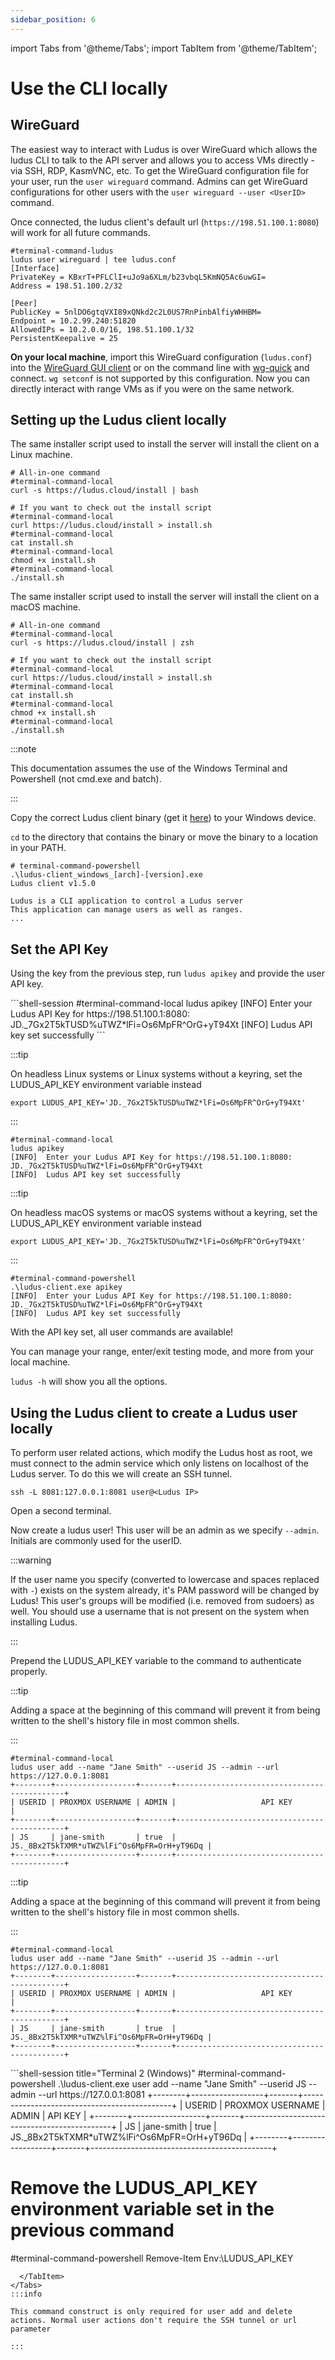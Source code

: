 ```yaml
---
sidebar_position: 6
---
```


import Tabs from '@theme/Tabs';
import TabItem from '@theme/TabItem';

# Use the CLI locally

## WireGuard

The easiest way to interact with Ludus is over WireGuard which allows the ludus CLI to talk to the API server
and allows you to access VMs directly - via SSH, RDP, KasmVNC, etc.
To get the WireGuard configuration file for your user, run the `user wireguard` command.
Admins can get WireGuard configurations for other users with the `user wireguard --user <UserID>` command.

Once connected, the ludus client's default url (`https://198.51.100.1:8080`)
will work for all future commands.

```shell-session
#terminal-command-ludus
ludus user wireguard | tee ludus.conf
[Interface]
PrivateKey = KBxrT+PFLClI+uJo9a6XLm/b23vbqL5KmNQ5Ac6uwGI=
Address = 198.51.100.2/32

[Peer]
PublicKey = 5nlDO6gtqVXI89xQNkd2c2L0US7RnPinbAlfiyWHHBM=
Endpoint = 10.2.99.240:51820
AllowedIPs = 10.2.0.0/16, 198.51.100.1/32
PersistentKeepalive = 25
```

**On your local machine**, import this WireGuard configuration (`ludus.conf`) into the [WireGuard GUI client](https://www.wireguard.com/install/) or on the command line with [wg-quick](https://manpages.ubuntu.com/manpages/jammy/man8/wg-quick.8.html) and connect. `wg setconf` is not supported by this configuration. Now you can directly interact with range VMs as if you were on the same network.

## Setting up the Ludus client locally

<Tabs groupId="operating-systems">
  <TabItem value="linux" label="Linux">

The same installer script used to install the server will install the client on a Linux machine.

```shell
# All-in-one command
#terminal-command-local
curl -s https://ludus.cloud/install | bash

# If you want to check out the install script
#terminal-command-local
curl https://ludus.cloud/install > install.sh
#terminal-command-local
cat install.sh
#terminal-command-local
chmod +x install.sh
#terminal-command-local
./install.sh
```

  </TabItem>
  <TabItem value="macos" label="macOS">

The same installer script used to install the server will install the client on a macOS machine.


```shell
# All-in-one command
#terminal-command-local
curl -s https://ludus.cloud/install | zsh

# If you want to check out the install script
#terminal-command-local
curl https://ludus.cloud/install > install.sh
#terminal-command-local
cat install.sh
#terminal-command-local
chmod +x install.sh
#terminal-command-local
./install.sh
```

</TabItem>
<TabItem value="windows" label="Windows">
:::note

This documentation assumes the use of the Windows Terminal and Powershell (not cmd.exe and batch).

:::

Copy the correct Ludus client binary (get it [here](https://gitlab.com/badsectorlabs/ludus/-/releases)) to your Windows device.

`cd` to the directory that contains the binary or move the binary to a location in your PATH.

```shell-session
# terminal-command-powershell
.\ludus-client_windows_[arch]-[version].exe
Ludus client v1.5.0

Ludus is a CLI application to control a Ludus server
This application can manage users as well as ranges.
...
```

  </TabItem>
</Tabs>

## Set the API Key

Using the key from the previous step, run `ludus apikey` and provide the user API key.

<Tabs groupId="operating-systems">
  <TabItem value="linux" label="Linux">
```shell-session
#terminal-command-local
ludus apikey
[INFO]  Enter your Ludus API Key for https://198.51.100.1:8080:
JD._7Gx2T5kTUSD%uTWZ*lFi=Os6MpFR^OrG+yT94Xt
[INFO]  Ludus API key set successfully
```

:::tip

On headless Linux systems or Linux systems without a keyring, set the LUDUS_API_KEY environment variable instead

`export LUDUS_API_KEY='JD._7Gx2T5kTUSD%uTWZ*lFi=Os6MpFR^OrG+yT94Xt'`

:::
  </TabItem>
  <TabItem value="macos" label="macOS">

```shell-session
#terminal-command-local
ludus apikey
[INFO]  Enter your Ludus API Key for https://198.51.100.1:8080:
JD._7Gx2T5kTUSD%uTWZ*lFi=Os6MpFR^OrG+yT94Xt
[INFO]  Ludus API key set successfully
```

:::tip

On headless macOS systems or macOS systems without a keyring, set the LUDUS_API_KEY environment variable instead

`export LUDUS_API_KEY='JD._7Gx2T5kTUSD%uTWZ*lFi=Os6MpFR^OrG+yT94Xt'`

:::
  </TabItem>
  <TabItem value="windows" label="Windows">

```shell-session
#terminal-command-powershell
.\ludus-client.exe apikey
[INFO]  Enter your Ludus API Key for https://198.51.100.1:8080:
JD._7Gx2T5kTUSD%uTWZ*lFi=Os6MpFR^OrG+yT94Xt
[INFO]  Ludus API key set successfully
```

  </TabItem>
</Tabs>

With the API key set, all user commands are available!

You can manage your range, enter/exit testing mode, and more from your local machine.

`ludus -h` will show you all the options.

## Using the Ludus client to create a Ludus user locally

To perform user related actions, which modify the Ludus host as root, we must connect to the
admin service which only listens on localhost of the Ludus server. To do this we will create an SSH tunnel.

```plain title="Terminal 1 (Linux/macOS/Windows)"
ssh -L 8081:127.0.0.1:8081 user@<Ludus IP>
```

Open a second terminal.

Now create a ludus user! This user will be an admin as we specify `--admin`.
Initials are commonly used for the userID.

:::warning

If the user name you specify (converted to lowercase and spaces replaced with `-`) exists
on the system already, it's PAM password will be changed by Ludus! This user's groups will be modified (i.e. removed from sudoers) as well. You should use a username that is not present on the system when installing Ludus.

:::

Prepend the LUDUS_API_KEY variable to the command to authenticate properly.

<Tabs groupId="operating-systems">
  <TabItem value="linux" label="Linux">
:::tip

Adding a space at the beginning of this command will prevent it from being written to the
shell's history file in most common shells.

:::

```shell-session title="Terminal 2 (Linux/macOS)"
#terminal-command-local
ludus user add --name "Jane Smith" --userid JS --admin --url https://127.0.0.1:8081
+--------+------------------+-------+---------------------------------------------+
| USERID | PROXMOX USERNAME | ADMIN |                   API KEY                   |
+--------+------------------+-------+---------------------------------------------+
| JS     | jane-smith       | true  | JS._8Bx2T5kTXMR*uTWZ%lFi^Os6MpFR=OrH+yT96Dq |
+--------+------------------+-------+---------------------------------------------+
```

  </TabItem>
  <TabItem value="macos" label="macOS">
:::tip

Adding a space at the beginning of this command will prevent it from being written to the
shell's history file in most common shells.

:::

```shell-session title="Terminal 2 (Linux/macOS)"
#terminal-command-local
ludus user add --name "Jane Smith" --userid JS --admin --url https://127.0.0.1:8081
+--------+------------------+-------+---------------------------------------------+
| USERID | PROXMOX USERNAME | ADMIN |                   API KEY                   |
+--------+------------------+-------+---------------------------------------------+
| JS     | jane-smith       | true  | JS._8Bx2T5kTXMR*uTWZ%lFi^Os6MpFR=OrH+yT96Dq |
+--------+------------------+-------+---------------------------------------------+
```

  </TabItem>
  <TabItem value="windows" label="Windows">
```shell-session title="Terminal 2 (Windows)"
#terminal-command-powershell
.\ludus-client.exe user add --name "Jane Smith" --userid JS --admin --url https://127.0.0.1:8081
+--------+------------------+-------+---------------------------------------------+
| USERID | PROXMOX USERNAME | ADMIN |                   API KEY                   |
+--------+------------------+-------+---------------------------------------------+
| JS     | jane-smith       | true  | JS._8Bx2T5kTXMR*uTWZ%lFi^Os6MpFR=OrH+yT96Dq |
+--------+------------------+-------+---------------------------------------------+

# Remove the LUDUS_API_KEY environment variable set in the previous command
#terminal-command-powershell
Remove-Item Env:\LUDUS_API_KEY
```
  </TabItem>
</Tabs>
:::info

This command construct is only required for user add and delete actions. Normal user actions don't require the SSH tunnel or url parameter

:::

